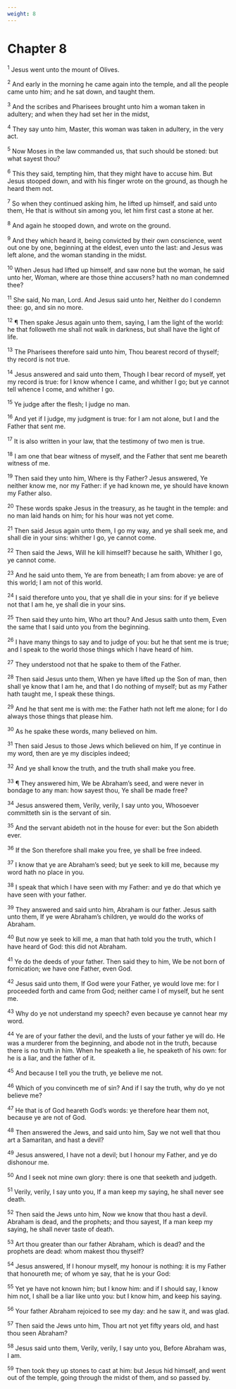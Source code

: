 ```yaml
---
weight: 8
---
```


# Chapter 8

<sup>1</sup> Jesus went unto the mount of Olives. 

<sup>2</sup> And early in the morning he came again into the temple, and all the people came unto him; and he sat down, and taught them. 

<sup>3</sup> And the scribes and Pharisees brought unto him a woman taken in adultery; and when they had set her in the midst, 

<sup>4</sup> They say unto him, Master, this woman was taken in adultery, in the very act. 

<sup>5</sup> Now Moses in the law commanded us, that such should be stoned: but what sayest thou? 

<sup>6</sup> This they said, tempting him, that they might have to accuse him. But Jesus stooped down, and with his finger wrote on the ground,  as though he heard them not. 

<sup>7</sup> So when they continued asking him, he lifted up himself, and said unto them, He that is without sin among you, let him first cast a stone at her. 

<sup>8</sup> And again he stooped down, and wrote on the ground. 

<sup>9</sup> And they which heard it, being convicted by their own conscience, went out one by one, beginning at the eldest, even unto the last: and Jesus was left alone, and the woman standing in the midst. 

<sup>10</sup> When Jesus had lifted up himself, and saw none but the woman, he said unto her, Woman, where are those thine accusers? hath no man condemned thee? 

<sup>11</sup> She said, No man, Lord. And Jesus said unto her, Neither do I condemn thee: go, and sin no more. 

<sup>12</sup> ¶ Then spake Jesus again unto them, saying, I am the light of the world: he that followeth me shall not walk in darkness, but shall have the light of life. 

<sup>13</sup> The Pharisees therefore said unto him, Thou bearest record of thyself; thy record is not true. 

<sup>14</sup> Jesus answered and said unto them, Though I bear record of myself, yet my record is true: for I know whence I came, and whither I go; but ye cannot tell whence I come, and whither I go. 

<sup>15</sup> Ye judge after the flesh; I judge no man. 

<sup>16</sup> And yet if I judge, my judgment is true: for I am not alone, but I and the Father that sent me. 

<sup>17</sup> It is also written in your law, that the testimony of two men is true. 

<sup>18</sup> I am one that bear witness of myself, and the Father that sent me beareth witness of me. 

<sup>19</sup> Then said they unto him, Where is thy Father? Jesus answered, Ye neither know me, nor my Father: if ye had known me, ye should have known my Father also. 

<sup>20</sup> These words spake Jesus in the treasury, as he taught in the temple: and no man laid hands on him; for his hour was not yet come. 

<sup>21</sup> Then said Jesus again unto them, I go my way, and ye shall seek me, and shall die in your sins: whither I go, ye cannot come. 

<sup>22</sup> Then said the Jews, Will he kill himself? because he saith, Whither I go, ye cannot come. 

<sup>23</sup> And he said unto them, Ye are from beneath; I am from above: ye are of this world; I am not of this world. 

<sup>24</sup> I said therefore unto you, that ye shall die in your sins: for if ye believe not that I am he, ye shall die in your sins. 

<sup>25</sup> Then said they unto him, Who art thou? And Jesus saith unto them, Even the same that I said unto you from the beginning. 

<sup>26</sup> I have many things to say and to judge of you: but he that sent me is true; and I speak to the world those things which I have heard of him. 

<sup>27</sup> They understood not that he spake to them of the Father. 

<sup>28</sup> Then said Jesus unto them, When ye have lifted up the Son of man, then shall ye know that I am he, and that I do nothing of myself; but as my Father hath taught me, I speak these things. 

<sup>29</sup> And he that sent me is with me: the Father hath not left me alone; for I do always those things that please him. 

<sup>30</sup> As he spake these words, many believed on him. 

<sup>31</sup> Then said Jesus to those Jews which believed on him, If ye continue in my word, then are ye my disciples indeed; 

<sup>32</sup> And ye shall know the truth, and the truth shall make you free. 

<sup>33</sup> ¶ They answered him, We be Abraham’s seed, and were never in bondage to any man: how sayest thou, Ye shall be made free? 

<sup>34</sup> Jesus answered them, Verily, verily, I say unto you, Whosoever committeth sin is the servant of sin. 

<sup>35</sup> And the servant abideth not in the house for ever: but the Son abideth ever. 

<sup>36</sup> If the Son therefore shall make you free, ye shall be free indeed. 

<sup>37</sup> I know that ye are Abraham’s seed; but ye seek to kill me, because my word hath no place in you. 

<sup>38</sup> I speak that which I have seen with my Father: and ye do that which ye have seen with your father. 

<sup>39</sup> They answered and said unto him, Abraham is our father. Jesus saith unto them, If ye were Abraham’s children, ye would do the works of Abraham. 

<sup>40</sup> But now ye seek to kill me, a man that hath told you the truth, which I have heard of God: this did not Abraham. 

<sup>41</sup> Ye do the deeds of your father. Then said they to him, We be not born of fornication; we have one Father, even God. 

<sup>42</sup> Jesus said unto them, If God were your Father, ye would love me: for I proceeded forth and came from God; neither came I of myself, but he sent me. 

<sup>43</sup> Why do ye not understand my speech? even because ye cannot hear my word. 

<sup>44</sup> Ye are of your father the devil, and the lusts of your father ye will do. He was a murderer from the beginning, and abode not in the truth, because there is no truth in him. When he speaketh a lie, he speaketh of his own: for he is a liar, and the father of it. 

<sup>45</sup> And because I tell you the truth, ye believe me not. 

<sup>46</sup> Which of you convinceth me of sin? And if I say the truth, why do ye not believe me? 

<sup>47</sup> He that is of God heareth God’s words: ye therefore hear them not, because ye are not of God. 

<sup>48</sup> Then answered the Jews, and said unto him, Say we not well that thou art a Samaritan, and hast a devil? 

<sup>49</sup> Jesus answered, I have not a devil; but I honour my Father, and ye do dishonour me. 

<sup>50</sup> And I seek not mine own glory: there is one that seeketh and judgeth. 

<sup>51</sup> Verily, verily, I say unto you, If a man keep my saying, he shall never see death. 

<sup>52</sup> Then said the Jews unto him, Now we know that thou hast a devil. Abraham is dead, and the prophets; and thou sayest, If a man keep my saying, he shall never taste of death. 

<sup>53</sup> Art thou greater than our father Abraham, which is dead? and the prophets are dead: whom makest thou thyself? 

<sup>54</sup> Jesus answered, If I honour myself, my honour is nothing: it is my Father that honoureth me; of whom ye say, that he is your God: 

<sup>55</sup> Yet ye have not known him; but I know him: and if I should say, I know him not, I shall be a liar like unto you: but I know him, and keep his saying. 

<sup>56</sup> Your father Abraham rejoiced to see my day: and he saw it, and was glad. 

<sup>57</sup> Then said the Jews unto him, Thou art not yet fifty years old, and hast thou seen Abraham? 

<sup>58</sup> Jesus said unto them, Verily, verily, I say unto you, Before Abraham was, I am. 

<sup>59</sup> Then took they up stones to cast at him: but Jesus hid himself, and went out of the temple, going through the midst of them, and so passed by. 



